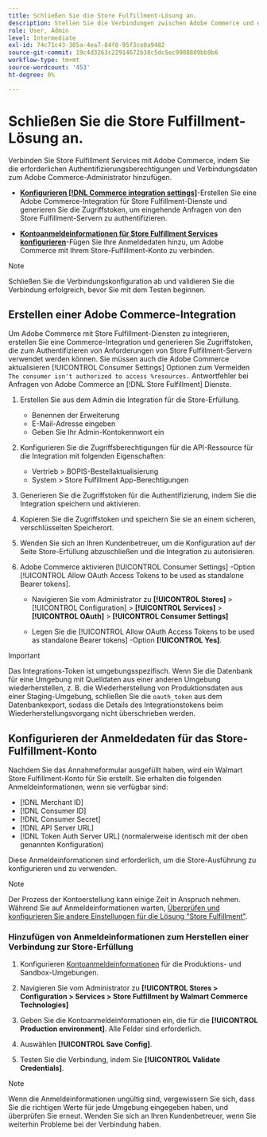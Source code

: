 ```yaml
---
title: Schließen Sie die Store Fulfillment-Lösung an.
description: Stellen Sie die Verbindungen zwischen Adobe Commerce und der Store Fulfillment-Lösung her, indem Sie eine Adobe Commerce-Integration erstellen und autorisieren und der Adobe Commerce-Dienstkonfiguration die Anmeldeinformationen des Store Fulfillment-Kontos hinzufügen.
role: User, Admin
level: Intermediate
exl-id: 74c71c43-305a-4ea7-84f8-95f3ce0a9482
source-git-commit: 19c4d3263c22914672b38c5dc5ec9908889bb9b6
workflow-type: tm+mt
source-wordcount: '453'
ht-degree: 0%

---
```


# Schließen Sie die Store Fulfillment-Lösung an.

Verbinden Sie Store Fulfillment Services mit Adobe Commerce, indem Sie die erforderlichen Authentifizierungsberechtigungen und Verbindungsdaten zum Adobe Commerce-Administrator hinzufügen.

- **[Konfigurieren [!DNL Commerce integration settings]](#create-an-adobe-commerce-integration)**-Erstellen Sie eine Adobe Commerce-Integration für Store Fulfillment-Dienste und generieren Sie die Zugriffstoken, um eingehende Anfragen von den Store Fulfillment-Servern zu authentifizieren.

- **[Kontoanmeldeinformationen für Store Fulfillment Services konfigurieren](#configure-store-fulfillment-account-credentials)**-Fügen Sie Ihre Anmeldedaten hinzu, um Adobe Commerce mit Ihrem Store-Fulfillment-Konto zu verbinden.

>[!NOTE]
>
>Schließen Sie die Verbindungskonfiguration ab und validieren Sie die Verbindung erfolgreich, bevor Sie mit dem Testen beginnen.

## Erstellen einer Adobe Commerce-Integration

Um Adobe Commerce mit Store Fulfillment-Diensten zu integrieren, erstellen Sie eine Commerce-Integration und generieren Sie Zugriffstoken, die zum Authentifizieren von Anforderungen von Store Fulfillment-Servern verwendet werden können. Sie müssen auch die Adobe Commerce aktualisieren [!UICONTROL Consumer Settings] Optionen zum Vermeiden `The consumer isn't authorized to access %resources.` Antwortfehler bei Anfragen von Adobe Commerce an [!DNL Store Fulfillment] Dienste.

1. Erstellen Sie aus dem Admin die Integration für die Store-Erfüllung.

   - Benennen der Erweiterung
   - E-Mail-Adresse eingeben
   - Geben Sie Ihr Admin-Kontokennwort ein

1. Konfigurieren Sie die Zugriffsberechtigungen für die API-Ressource für die Integration mit folgenden Eigenschaften:

   - Vertrieb > BOPIS-Bestellaktualisierung
   - System > Store Fulfillment App-Berechtigungen

1. Generieren Sie die Zugriffstoken für die Authentifizierung, indem Sie die Integration speichern und aktivieren.

1. Kopieren Sie die Zugriffstoken und speichern Sie sie an einem sicheren, verschlüsselten Speicherort.

1. Wenden Sie sich an Ihren Kundenbetreuer, um die Konfiguration auf der Seite Store-Erfüllung abzuschließen und die Integration zu autorisieren.

1. Adobe Commerce aktivieren [!UICONTROL Consumer Settings] -Option [!UICONTROL Allow OAuth Access Tokens to be used as standalone Bearer tokens].

   - Navigieren Sie vom Administrator zu **[!UICONTROL Stores]** >  [!UICONTROL Configuration] > **[!UICONTROL Services]** >  **[!UICONTROL OAuth]** > **[!UICONTROL Consumer Settings]**

   - Legen Sie die [!UICONTROL Allow OAuth Access Tokens to be used as standalone Bearer tokens] -Option **[!UICONTROL Yes]**.

>[!IMPORTANT]
>
> Das Integrations-Token ist umgebungsspezifisch. Wenn Sie die Datenbank für eine Umgebung mit Quelldaten aus einer anderen Umgebung wiederherstellen, z. B. die Wiederherstellung von Produktionsdaten aus einer Staging-Umgebung, schließen Sie die `oauth_token` aus dem Datenbankexport, sodass die Details des Integrationstokens beim Wiederherstellungsvorgang nicht überschrieben werden.


## Konfigurieren der Anmeldedaten für das Store-Fulfillment-Konto

Nachdem Sie das Annahmeformular ausgefüllt haben, wird ein Walmart Store Fulfillment-Konto für Sie erstellt. Sie erhalten die folgenden Anmeldeinformationen, wenn sie verfügbar sind:

- [!DNL Merchant ID]
- [!DNL Consumer ID]
- [!DNL Consumer Secret]
- [!DNL API Server URL]
- [!DNL Token Auth Server URL] (normalerweise identisch mit der oben genannten Konfiguration)

Diese Anmeldeinformationen sind erforderlich, um die Store-Ausführung zu konfigurieren und zu verwenden.

>[!NOTE]
>
>Der Prozess der Kontoerstellung kann einige Zeit in Anspruch nehmen. Während Sie auf Anmeldeinformationen warten, [Überprüfen und konfigurieren Sie andere Einstellungen für die Lösung &quot;Store Fulfillment&quot;](service-config-settings-overview.md).

### Hinzufügen von Anmeldeinformationen zum Herstellen einer Verbindung zur Store-Erfüllung

1. Konfigurieren [Kontoanmeldeinformationen](enable-general.md) für die Produktions- und Sandbox-Umgebungen.

1. Navigieren Sie vom Administrator zu **[!UICONTROL Stores > Configuration > Services > Store Fulfillment by Walmart Commerce Technologies]**

1. Geben Sie die Kontoanmeldeinformationen ein, die für die **[!UICONTROL Production environment]**. Alle Felder sind erforderlich.

1. Auswählen **[!UICONTROL Save Config]**.

1. Testen Sie die Verbindung, indem Sie **[!UICONTROL Validate Credentials]**.

>[!NOTE]
>
>Wenn die Anmeldeinformationen ungültig sind, vergewissern Sie sich, dass Sie die richtigen Werte für jede Umgebung eingegeben haben, und überprüfen Sie erneut. Wenden Sie sich an Ihren Kundenbetreuer, wenn Sie weiterhin Probleme bei der Verbindung haben.
